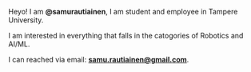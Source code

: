 Heyo! I am **@samurautiainen**, I am student and employee in Tampere University.

I am interested in everything that falls in the catogories of Robotics and AI/ML.

I can reached via email: **samu.rautiainen@gmail.com**.
